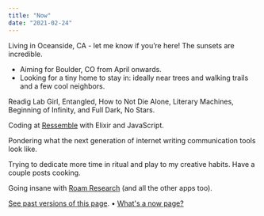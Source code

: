 ```yaml
---
title: "Now"
date: "2021-02-24"
---
```


Living in Oceanside, CA - let me know if you’re here! The sunsets are incredible.
- Aiming for Boulder, CO from April onwards. 
- Looking for a tiny home to stay in: ideally near trees and walking trails and a few cool neighbors. 

Readig Lab Girl, Entangled, How to Not Die Alone, Literary Machines, Beginning of Infinity, and Full Dark, No Stars.

Coding at [Ressemble](https://ressemble.com) with Elixir and JavaScript.
 
Pondering what the next generation of internet writing communication tools look like. 

Trying to dedicate more time in ritual and play to my creative habits. Have a couple posts cooking.

Going insane with [Roam Research](https://roamresearch.com) (and all the other apps too).

[See past versions of this page](https://github.com/jborichevskiy/up-and-to-the-right/blob/master/content/now.md). • [What's a now page?](https://nownownow.com/about)
